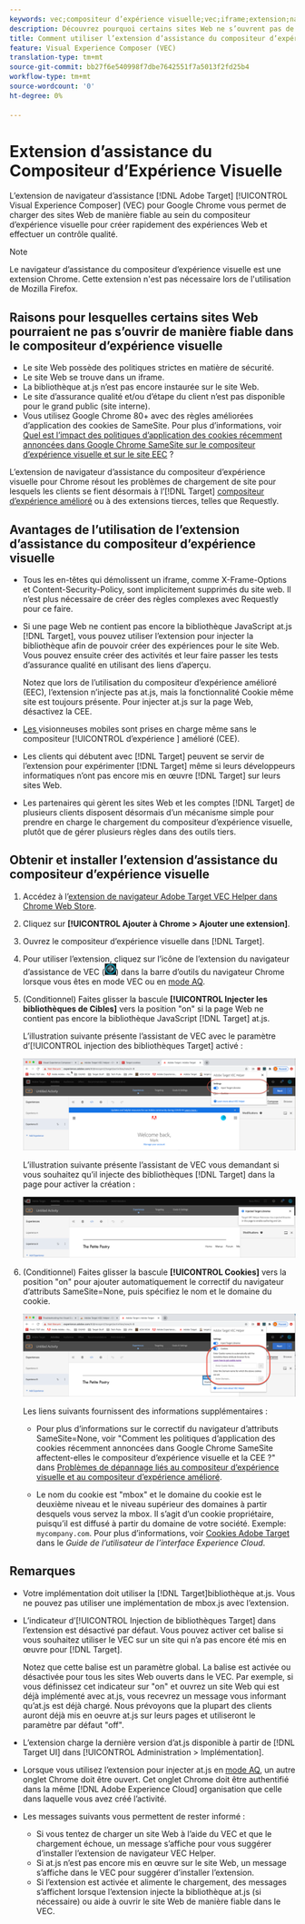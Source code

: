```yaml
---
keywords: vec;compositeur d’expérience visuelle;vec;iframe;extension;navigateur
description: Découvrez pourquoi certains sites Web ne s’ouvrent pas de manière fiable dans le compositeur d’expérience visuelle. L’extension de navigateur de l’assistance du compositeur d’expérience visuelle vous permet de charger des sites Web de manière fiable au sein du compositeur d’expérience visuelle.
title: Comment utiliser l’extension d’assistance du compositeur d’expérience visuelle (VEC) ?
feature: Visual Experience Composer (VEC)
translation-type: tm+mt
source-git-commit: bb27f6e540998f7dbe7642551f7a5013f2fd25b4
workflow-type: tm+mt
source-wordcount: '0'
ht-degree: 0%

---
```



# Extension d’assistance du Compositeur d’Expérience Visuelle

L’extension de navigateur d’assistance [!DNL Adobe Target] [!UICONTROL Visual Experience Composer] (VEC) pour Google Chrome vous permet de charger des sites Web de manière fiable au sein du compositeur d’expérience visuelle pour créer rapidement des expériences Web et effectuer un contrôle qualité.

>[!NOTE]
>
>Le navigateur d’assistance du compositeur d’expérience visuelle est une extension Chrome. Cette extension n&#39;est pas nécessaire lors de l&#39;utilisation de Mozilla Firefox.

## Raisons pour lesquelles certains sites Web pourraient ne pas s’ouvrir de manière fiable dans le compositeur d’expérience visuelle

* Le site Web possède des politiques strictes en matière de sécurité.
* Le site Web se trouve dans un iframe.
* La bibliothèque at.js n’est pas encore instaurée sur le site Web.
* Le site d’assurance qualité et/ou d’étape du client n’est pas disponible pour le grand public (site interne).
* Vous utilisez Google Chrome 80+ avec des règles améliorées d’application des cookies de SameSite. Pour plus d’informations, voir [Quel est l’impact des politiques d’application des cookies récemment annoncées dans Google Chrome SameSite sur le compositeur d’expérience visuelle et sur le site EEC](/help/c-experiences/c-visual-experience-composer/r-troubleshoot-composer/issues-related-to-the-visual-experience-composer-vec-and-enhanced-experience-composer-eec.md#samesite) ?

L’extension de navigateur d’assistance du compositeur d’expérience visuelle pour Chrome résout les problèmes de chargement de site pour lesquels les clients se fient désormais à l’[!DNL Target] [compositeur d’expérience amélioré](/help/administrating-target/visual-experience-composer-set-up.md#eec) ou à des extensions tierces, telles que Requestly.

## Avantages de l’utilisation de l’extension d’assistance du compositeur d’expérience visuelle

* Tous les en-têtes qui démolissent un iframe, comme X-Frame-Options et Content-Security-Policy, sont implicitement supprimés du site web. Il n’est plus nécessaire de créer des règles complexes avec Requestly pour ce faire.
* Si une page Web ne contient pas encore la bibliothèque JavaScript at.js [!DNL Target], vous pouvez utiliser l’extension pour injecter la bibliothèque afin de pouvoir créer des expériences pour le site Web. Vous pouvez ensuite créer des activités et leur faire passer les tests d’assurance qualité en utilisant des liens d’aperçu.

   Notez que lors de l’utilisation du compositeur d’expérience amélioré (EEC), l’extension n’injecte pas at.js, mais la fonctionnalité Cookie même site est toujours présente. Pour injecter at.js sur la page Web, désactivez la CEE.

* [Les ](/help/c-experiences/c-visual-experience-composer/mobile-viewports.md) visionneuses mobiles sont prises en charge même sans le compositeur [!UICONTROL  d’expérience ] amélioré (CEE).
* Les clients qui débutent avec [!DNL Target] peuvent se servir de l’extension pour expérimenter [!DNL Target] même si leurs développeurs informatiques n’ont pas encore mis en œuvre [!DNL Target] sur leurs sites Web.
* Les partenaires qui gèrent les sites Web et les comptes [!DNL Target] de plusieurs clients disposent désormais d’un mécanisme simple pour prendre en charge le chargement du compositeur d’expérience visuelle, plutôt que de gérer plusieurs règles dans des outils tiers.

## Obtenir et installer l’extension d’assistance du compositeur d’expérience visuelle

1. Accédez à l’[extension de navigateur Adobe Target VEC Helper dans Chrome Web Store](https://chrome.google.com/webstore/detail/adobe-target-vec-helper/ggjpideecfnbipkacplkhhaflkdjagak).
1. Cliquez sur **[!UICONTROL Ajouter à Chrome > Ajouter une extension]**.
1. Ouvrez le compositeur d’expérience visuelle dans [!DNL Target].
1. Pour utiliser l’extension, cliquez sur l’icône de l’extension du navigateur d’assistance de VEC (![icône de l’assistant de VEC](/help/c-experiences/c-visual-experience-composer/r-troubleshoot-composer/assets/vec-help-extension.png)) dans la barre d’outils du navigateur Chrome lorsque vous êtes en mode VEC ou en [mode AQ](/help/c-activities/c-activity-qa/activity-qa.md).
1. (Conditionnel) Faites glisser la bascule **[!UICONTROL Injecter les bibliothèques de Cibles]** vers la position &quot;on&quot; si la page Web ne contient pas encore la bibliothèque JavaScript [!DNL Target] at.js.

   L’illustration suivante présente l’assistant de VEC avec le paramètre d’[!UICONTROL injection des bibliothèques Target] activé :

   ![Assistant de VEC 1](/help/c-experiences/c-visual-experience-composer/r-troubleshoot-composer/assets/vec-help-extension-1.png)

   L’illustration suivante présente l’assistant de VEC vous demandant si vous souhaitez qu’il injecte des bibliothèques [!DNL Target] dans la page pour activer la création :

   ![Assistant de VEC 2](/help/c-experiences/c-visual-experience-composer/r-troubleshoot-composer/assets/vec-helper.png)

1. (Conditionnel) Faites glisser la bascule **[!UICONTROL Cookies]** vers la position &quot;on&quot; pour ajouter automatiquement le correctif du navigateur d’attributs SameSite=None, puis spécifiez le nom et le domaine du cookie.

   ![Basculement des cookies dans l’extension d’assistance du compositeur d’expérience visuelle](/help/c-experiences/c-visual-experience-composer/r-troubleshoot-composer/assets/cookies-vec-helper.png)

   Les liens suivants fournissent des informations supplémentaires :

   * Pour plus d’informations sur le correctif du navigateur d’attributs SameSite=None, voir &quot;Comment les politiques d’application des cookies récemment annoncées dans Google Chrome SameSite affectent-elles le compositeur d’expérience visuelle et la CEE ?&quot; dans [Problèmes de dépannage liés au compositeur d’expérience visuelle et au compositeur d’expérience amélioré](/help/c-experiences/c-visual-experience-composer/r-troubleshoot-composer/issues-related-to-the-visual-experience-composer-vec-and-enhanced-experience-composer-eec.md#samesite).

   * Le nom du cookie est &quot;mbox&quot; et le domaine du cookie est le deuxième niveau et le niveau supérieur des domaines à partir desquels vous servez la mbox. Il s’agit d’un cookie propriétaire, puisqu’il est diffusé à partir du domaine de votre société. Exemple: `mycompany.com`. Pour plus d’informations, voir [Cookies Adobe Target](https://experienceleague.adobe.com/docs/core-services/interface/ec-cookies/cookies-target.html) dans le *Guide de l’utilisateur de l’interface Experience Cloud*.

## Remarques

* Votre implémentation doit utiliser la [!DNL Target]bibliothèque at.js. Vous ne pouvez pas utiliser une implémentation de mbox.js avec l’extension.
* L’indicateur d’[!UICONTROL Injection de bibliothèques Target] dans l’extension est désactivé par défaut. Vous pouvez activer cet balise si vous souhaitez utiliser le VEC sur un site qui n’a pas encore été mis en œuvre pour [!DNL Target].

   Notez que cette balise est un paramètre global. La balise est activée ou désactivée pour tous les sites Web ouverts dans le VEC. Par exemple, si vous définissez cet indicateur sur &quot;on&quot; et ouvrez un site Web qui est déjà implémenté avec at.js, vous recevrez un message vous informant qu’at.js est déjà chargé. Nous prévoyons que la plupart des clients auront déjà mis en oeuvre at.js sur leurs pages et utiliseront le paramètre par défaut &quot;off&quot;.

* L’extension charge la dernière version d’at.js disponible à partir de [!DNL Target UI] dans [!UICONTROL Administration > Implémentation].
* Lorsque vous utilisez l’extension pour injecter at.js en [mode AQ](/help/c-activities/c-activity-qa/activity-qa.md), un autre onglet Chrome doit être ouvert. Cet onglet Chrome doit être authentifié dans la même [!DNL Adobe Experience Cloud] organisation que celle dans laquelle vous avez créé l’activité.
* Les messages suivants vous permettent de rester informé :

   * Si vous tentez de charger un site Web à l’aide du VEC et que le chargement échoue, un message s’affiche pour vous suggérer d’installer l’extension de navigateur VEC Helper.
   * Si at.js n’est pas encore mis en œuvre sur le site Web, un message s’affiche dans le VEC pour suggérer d’installer l’extension.
   * Si l’extension est activée et alimente le chargement, des messages s’affichent lorsque l’extension injecte la bibliothèque at.js (si nécessaire) ou aide à ouvrir le site Web de manière fiable dans le VEC.

